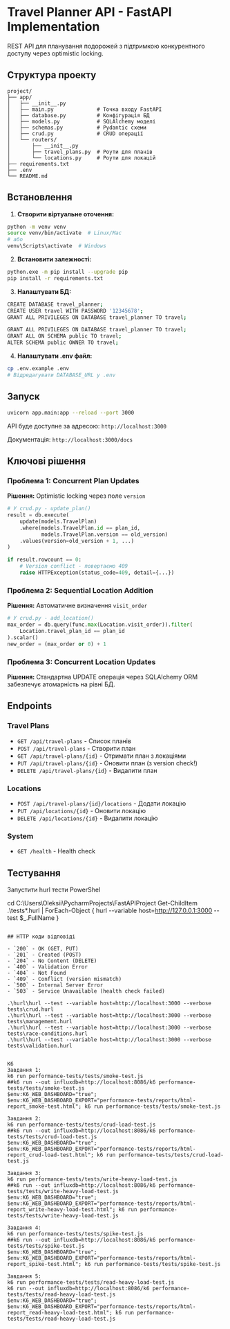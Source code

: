 # Travel Planner API - FastAPI Implementation

REST API для планування подорожей з підтримкою конкурентного доступу через optimistic locking.

## Структура проекту

```
project/
├── app/
│   ├── __init__.py
│   ├── main.py              # Точка входу FastAPI
│   ├── database.py          # Конфігурація БД
│   ├── models.py            # SQLAlchemy моделі
│   ├── schemas.py           # Pydantic схеми
│   ├── crud.py              # CRUD операції
│   └── routers/
│       ├── __init__.py
│       ├── travel_plans.py  # Роути для планів
│       └── locations.py     # Роути для локацій
├── requirements.txt
├── .env
└── README.md
```

## Встановлення

1. **Створити віртуальне оточення:**
```bash
python -m venv venv
source venv/bin/activate  # Linux/Mac
# або
venv\Scripts\activate  # Windows
```

2. **Встановити залежності:**
```bash
python.exe -m pip install --upgrade pip
pip install -r requirements.txt
```

3. **Налаштувати БД:**
```bash
CREATE DATABASE travel_planner;
CREATE USER travel WITH PASSWORD '12345678';
GRANT ALL PRIVILEGES ON DATABASE travel_planner TO travel;

GRANT ALL PRIVILEGES ON DATABASE travel_planner TO travel;
GRANT ALL ON SCHEMA public TO travel;
ALTER SCHEMA public OWNER TO travel;
```

4. **Налаштувати .env файл:**
```bash
cp .env.example .env
# Відредагувати DATABASE_URL у .env
```

## Запуск

```bash
uvicorn app.main:app --reload --port 3000
```

API буде доступне за адресою: `http://localhost:3000`

Документація: `http://localhost:3000/docs`

## Ключові рішення

### Проблема 1: Concurrent Plan Updates
**Рішення:** Optimistic locking через поле `version`

```python
# У crud.py - update_plan()
result = db.execute(
    update(models.TravelPlan)
    .where(models.TravelPlan.id == plan_id, 
           models.TravelPlan.version == old_version)
    .values(version=old_version + 1, ...)
)

if result.rowcount == 0:
    # Version conflict - повертаємо 409
    raise HTTPException(status_code=409, detail={...})
```

### Проблема 2: Sequential Location Addition
**Рішення:** Автоматичне визначення `visit_order`

```python
# У crud.py - add_location()
max_order = db.query(func.max(Location.visit_order)).filter(
    Location.travel_plan_id == plan_id
).scalar()
new_order = (max_order or 0) + 1
```

### Проблема 3: Concurrent Location Updates
**Рішення:** Стандартна UPDATE операція через SQLAlchemy ORM забезпечує атомарність на рівні БД.

## Endpoints

### Travel Plans
- `GET /api/travel-plans` - Список планів
- `POST /api/travel-plans` - Створити план
- `GET /api/travel-plans/{id}` - Отримати план з локаціями
- `PUT /api/travel-plans/{id}` - Оновити план (з version check!)
- `DELETE /api/travel-plans/{id}` - Видалити план

### Locations
- `POST /api/travel-plans/{id}/locations` - Додати локацію
- `PUT /api/locations/{id}` - Оновити локацію
- `DELETE /api/locations/{id}` - Видалити локацію

### System
- `GET /health` - Health check

## Тестування

Запустити hurl тести 
PowerShel

cd C:\Users\Oleksii\PycharmProjects\FastAPIProject
Get-ChildItem .\tests\*.hurl | ForEach-Object { hurl --variable host=http://127.0.0.1:3000 --test $_.FullName }


```

## HTTP коди відповіді

- `200` - OK (GET, PUT)
- `201` - Created (POST)
- `204` - No Content (DELETE)
- `400` - Validation Error
- `404` - Not Found
- `409` - Conflict (version mismatch)
- `500` - Internal Server Error
- `503` - Service Unavailable (health check failed)

.\hurl\hurl --test --variable host=http://localhost:3000 --verbose tests\crud.hurl
.\hurl\hurl --test --variable host=http://localhost:3000 --verbose tests\management.hurl
.\hurl\hurl --test --variable host=http://localhost:3000 --verbose tests\race-conditions.hurl
.\hurl\hurl --test --variable host=http://localhost:3000 --verbose tests\validation.hurl   


K6
Завдання 1:
k6 run performance-tests/tests/smoke-test.js
##k6 run --out influxdb=http://localhost:8086/k6 performance-tests/tests/smoke-test.js
$env:K6_WEB_DASHBOARD="true"; $env:K6_WEB_DASHBOARD_EXPORT="performance-tests/reports/html-report_smoke-test.html"; k6 run performance-tests/tests/smoke-test.js

Завдання 2:
k6 run performance-tests/tests/crud-load-test.js
##k6 run --out influxdb=http://localhost:8086/k6 performance-tests/tests/crud-load-test.js
$env:K6_WEB_DASHBOARD="true"; $env:K6_WEB_DASHBOARD_EXPORT="performance-tests/reports/html-report_crud-load-test.html"; k6 run performance-tests/tests/crud-load-test.js

Завдання 3:
k6 run performance-tests/tests/write-heavy-load-test.js
##k6 run --out influxdb=http://localhost:8086/k6 performance-tests/tests/write-heavy-load-test.js
$env:K6_WEB_DASHBOARD="true"; $env:K6_WEB_DASHBOARD_EXPORT="performance-tests/reports/html-report_write-heavy-load-test.html"; k6 run performance-tests/tests/write-heavy-load-test.js

Завдання 4:
k6 run performance-tests/tests/spike-test.js
##k6 run --out influxdb=http://localhost:8086/k6 performance-tests/tests/spike-test.js
$env:K6_WEB_DASHBOARD="true"; $env:K6_WEB_DASHBOARD_EXPORT="performance-tests/reports/html-report_spike-test.html"; k6 run performance-tests/tests/spike-test.js

Завдання 5:
k6 run performance-tests/tests/read-heavy-load-test.js
k6 run --out influxdb=http://localhost:8086/k6 performance-tests/tests/read-heavy-load-test.js
$env:K6_WEB_DASHBOARD="true"; $env:K6_WEB_DASHBOARD_EXPORT="performance-tests/reports/html-report_read-heavy-load-test.html"; k6 run performance-tests/tests/read-heavy-load-test.js


